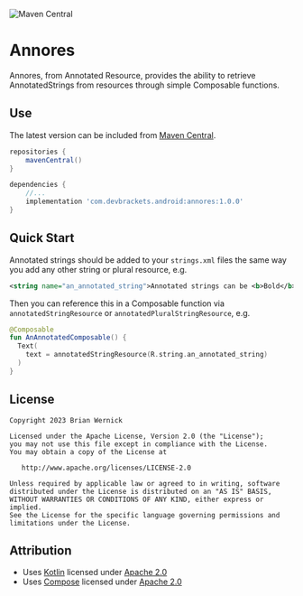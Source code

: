![Maven Central](https://img.shields.io/maven-central/v/com.devbrackets.android/annores)

Annores
============
Annores, from Annotated Resource, provides the ability to retrieve AnnotatedStrings from
resources through simple Composable functions.


Use
-------
The latest version can be included from [Maven Central][Maven Central].

```gradle
repositories {
    mavenCentral()
}

dependencies {
    //...
    implementation 'com.devbrackets.android:annores:1.0.0'
}
```


Quick Start
-------
Annotated strings should be added to your `strings.xml` files the same way you add any other string
or plural resource, e.g.

```xml
<string name="an_annotated_string">Annotated strings can be <b>Bold</b>, <i>Italic</i>, or any custom annotation</string>
```

Then you can reference this in a Composable function via `annotatedStringResource` or 
`annotatedPluralStringResource`, e.g.
```kotlin
@Composable
fun AnAnnotatedComposable() {
  Text(
    text = annotatedStringResource(R.string.an_annotated_string)
  )
}
```

License
-------

    Copyright 2023 Brian Wernick

    Licensed under the Apache License, Version 2.0 (the "License");
    you may not use this file except in compliance with the License.
    You may obtain a copy of the License at

       http://www.apache.org/licenses/LICENSE-2.0

    Unless required by applicable law or agreed to in writing, software
    distributed under the License is distributed on an "AS IS" BASIS,
    WITHOUT WARRANTIES OR CONDITIONS OF ANY KIND, either express or implied.
    See the License for the specific language governing permissions and
    limitations under the License.


Attribution
-----------
* Uses [Kotlin][Kotlin] licensed under [Apache 2.0][Apache 2.0]
* Uses [Compose][Compose] licensed under [Apache 2.0][Apache 2.0]

 [Kotlin]: https://kotlinlang.org/
 [Compose]: https://developer.android.com/jetpack/compose
 [Maven Central]: https://search.maven.org/artifact/com.devbrackets.android/annores
 [Apache 2.0]: https://opensource.org/licenses/Apache-2.0
